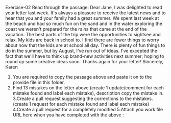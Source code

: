 Exercise-02
Read through the passage:
Dear Jane,
I was delighted to read your letter last week. It's always a pleasure to receive the latest news and to hear that you and your family had a great summer.
We spent last week at the beach and had so much fun on the sand and in the water exploring the coast we weren't prepared for the rains that came at the end of the vacation. The best parts of the trip were the opportunities to sightsee and relax.
My kids are back in school to. I find there are fewer things to worry about now that the kids are at school all day. There is plenty of fun things to do in the summer, but by August, I've run out of ideas. I've excepted the fact that we'll have to think up brand-new activities next summer; hoping to round up some creative ideas soon.
Thanks again for your letter!
Sincerely, Karen
1. You are required to copy the passage above and paste it on to the provide file in this folder.
2. Find 13 mistakes on the letter above (create 1 update/comment for each mistake found and label each mistake), description copy the mistake in.
3.Create a pull request suggesting the corrections to the mistakes. (create 1 request for each mistake found and label each mistake)
4.Create a pull request for a completely modified
5.Attach you work file URL here when you have completed with the above :
